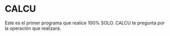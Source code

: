 # CALCU
Este es el primer programa que realice 100% SOLO. CALCU te pregunta por la operación que realizará.
